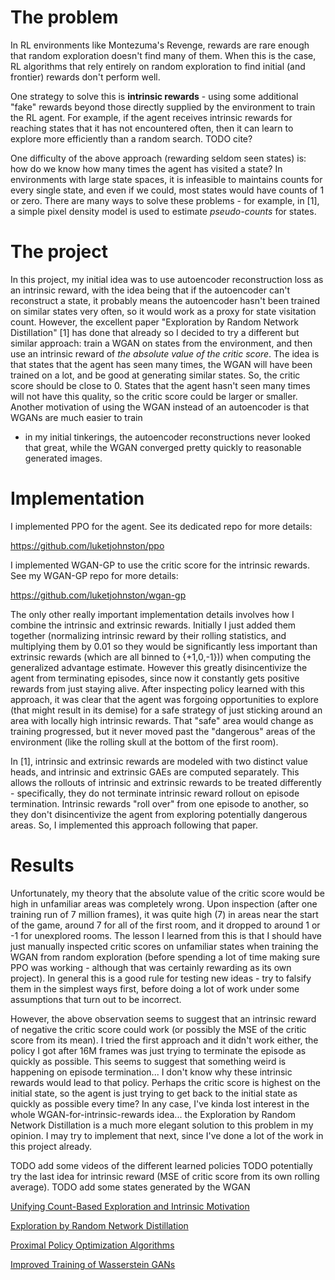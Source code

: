 # The problem

In RL environments like Montezuma's Revenge, rewards are rare enough that random exploration doesn't
find many of them. When this is the case, RL algorithms that rely entirely on random exploration
to find initial (and frontier) rewards don't perform well. 

One strategy to solve this is **intrinsic rewards** - using some additional "fake" rewards
beyond those directly supplied by the environment to train the RL agent. For example, if the
agent receives intrinsic rewards for reaching states that it has not encountered often, then
it can learn to explore more efficiently than a random search. TODO cite?

One difficulty of the above approach (rewarding seldom seen states) is: how do we know how many
times the agent has visited a state? In environments with large state spaces, it is infeasible
to maintains counts for every single state, and even if we could, most states would have counts
of 1 or zero. There are many ways to solve these problems - for example, in [1], a simple 
pixel density model is used to estimate *pseudo-counts* for states. 

# The project 

In this project, my initial idea was to use autoencoder reconstruction loss as an intrinsic reward,
with the idea being that if the autoencoder can't reconstruct a state, it probably means the
autoencoder hasn't been trained on similar states very often, so it would work as a proxy for
state visitation count. However, the excellent paper "Exploration by Random Network Distillation" [1]
has done that already so I decided to try
a different but similar approach: train a WGAN on states from the environment, and then
use an intrinsic reward of *the absolute value of the critic score*. The idea is that 
states that the agent has seen many times, the WGAN will have been trained on a lot, and be good
at generating similar states. So, the critic score should be close to 0. States that the agent
hasn't seen many times will not have this quality, so the critic score could be larger or smaller.
Another motivation of using the WGAN instead of an autoencoder is that WGANs are much easier to train
- in my initial tinkerings, the autoencoder reconstructions never looked that great, while the WGAN
converged pretty quickly to reasonable generated images.

# Implementation
I implemented PPO for the agent. See its dedicated repo for more details:

https://github.com/luketjohnston/ppo 

I implemented WGAN-GP to use the critic score for the intrinsic rewards. See my WGAN-GP repo
for more details:

https://github.com/luketjohnston/wgan-gp

The only other really important implementation details involves how I combine the intrinsic
and extrinsic rewards. Initially I just added them together (normalizing intrinsic reward 
by their rolling statistics, and multiplying them by 0.01 so they would be significantly less
important than extrinsic rewards (which are all binned to {+1,0,-1})) 
when computing the generalized advantage estimate. However this greatly disincentivize the agent
from terminating episodes, since now it constantly gets positive rewards from just staying alive. 
After inspecting policy learned with this approach, it was clear that the agent was forgoing opportunities
to explore (that might result in its demise) for a safe strategy of just sticking around an area with 
locally high intrinsic rewards. That "safe" area would change as training progressed,
but it never moved past the "dangerous" areas of the environment (like the rolling skull at the bottom of 
the first room). 

In [1], intrinsic and extrinsic rewards are modeled with two distinct value heads, and intrinsic and 
extrinsic GAEs are computed separately. This allows the rollouts of intrinsic and extrinsic
rewards to be treated differently - specifically, they do not terminate intrinsic reward rollout
on episode termination. Intrinsic rewards "roll over" from one episode to another, so they don't disincentivize
the agent from exploring potentially dangerous areas. So, I implemented this approach following that paper. 

# Results
Unfortunately, my theory that the absolute value of the critic score would be high in unfamiliar areas was completely 
wrong. Upon inspection (after one training run of 7 million frames), it was quite high (7) in areas near the start of 
the game, around 7 for all of the first room, and it dropped to around 1 or -1 for unexplored rooms. The lesson I learned 
from this is that I should have just
manually inspected critic scores on unfamiliar states when training the WGAN from random exploration (before spending
a lot of time making sure PPO was working - although that was certainly rewarding as its own project). In general this 
is a good rule for testing new ideas - try to falsify them in the simplest ways first, before doing a lot of work
under some assumptions that turn out to be incorrect.

However, the above observation seems to suggest that an intrinsic reward of negative the critic score could work 
(or possibly the MSE of the critic score from its mean). I tried the first approach and it didn't work either, the
policy I got after 16M frames was just trying to terminate the episode as quickly as possible. This seems
to suggest that something weird is happening on episode termination... I don't know why these intrinsic rewards
would lead to that policy. Perhaps the critic score is highest on the initial state, so the agent is just
trying to get back to the initial state as quickly as possible every time? In any case, I've kinda lost interest
in the whole WGAN-for-intrinsic-rewards idea... the Exploration by Random Network Distillation is a much
more elegant solution to this problem in my opinion. I may try to implement that next, since I've done
a lot of the work in this project already.

TODO add some videos of the different learned policies
TODO potentially try the last idea for intrinsic reward (MSE of critic score from its own rolling average).
TODO add some states generated by the WGAN


[Unifying Count-Based Exploration and Intrinsic Motivation](https://arxiv.org/pdf/1606.01868.pdf)

[Exploration by Random Network Distillation](https://arxiv.org/abs/1810.12894)

[Proximal Policy Optimization Algorithms](https://arxiv.org/abs/1707.06347)

[Improved Training of Wasserstein GANs](https://arxiv.org/abs/1704.00028)

